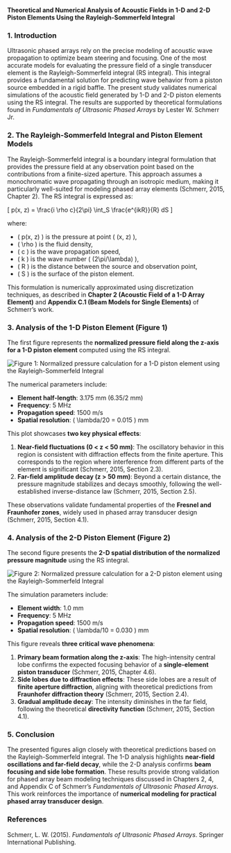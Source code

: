 **Theoretical and Numerical Analysis of Acoustic Fields in 1-D and 2-D Piston Elements Using the Rayleigh-Sommerfeld Integral**

### 1. Introduction
Ultrasonic phased arrays rely on the precise modeling of acoustic wave propagation to optimize beam steering and focusing. One of the most accurate models for evaluating the pressure field of a single transducer element is the Rayleigh-Sommerfeld integral (RS integral). This integral provides a fundamental solution for predicting wave behavior from a piston source embedded in a rigid baffle. The present study validates numerical simulations of the acoustic field generated by 1-D and 2-D piston elements using the RS integral. The results are supported by theoretical formulations found in *Fundamentals of Ultrasonic Phased Arrays* by Lester W. Schmerr Jr.

### 2. The Rayleigh-Sommerfeld Integral and Piston Element Models
The Rayleigh-Sommerfeld integral is a boundary integral formulation that provides the pressure field at any observation point based on the contributions from a finite-sized aperture. This approach assumes a monochromatic wave propagating through an isotropic medium, making it particularly well-suited for modeling phased array elements (Schmerr, 2015, Chapter 2). The RS integral is expressed as:

\[ p(x, z) = \frac{i \rho c}{2\pi} \int_S \frac{e^{ikR}}{R} dS \]

where:
- \( p(x, z) \) is the pressure at point \( (x, z) \),
- \( \rho \) is the fluid density,
- \( c \) is the wave propagation speed,
- \( k \) is the wave number \( (2\pi/\lambda) \),
- \( R \) is the distance between the source and observation point,
- \( S \) is the surface of the piston element.

This formulation is numerically approximated using discretization techniques, as described in **Chapter 2 (Acoustic Field of a 1-D Array Element)** and **Appendix C.1 (Beam Models for Single Elements)** of Schmerr’s work.

### 3. Analysis of the 1-D Piston Element (Figure 1)
The first figure represents the **normalized pressure field along the z-axis for a 1-D piston element** computed using the RS integral. 

![Figure 1: Normalized pressure calculation for a 1-D piston element using the Rayleigh-Sommerfeld Integral](../examples/figures/1D_piston.png)

The numerical parameters include:
- **Element half-length**: 3.175 mm (6.35/2 mm)
- **Frequency**: 5 MHz
- **Propagation speed**: 1500 m/s
- **Spatial resolution**: \( \lambda/20 = 0.015 \) mm

This plot showcases **two key physical effects**:
1. **Near-field fluctuations (0 < z < 50 mm)**: The oscillatory behavior in this region is consistent with diffraction effects from the finite aperture. This corresponds to the region where interference from different parts of the element is significant (Schmerr, 2015, Section 2.3).
2. **Far-field amplitude decay (z > 50 mm)**: Beyond a certain distance, the pressure magnitude stabilizes and decays smoothly, following the well-established inverse-distance law (Schmerr, 2015, Section 2.5).

These observations validate fundamental properties of the **Fresnel and Fraunhofer zones**, widely used in phased array transducer design (Schmerr, 2015, Section 4.1).

### 4. Analysis of the 2-D Piston Element (Figure 2)
The second figure presents the **2-D spatial distribution of the normalized pressure magnitude** using the RS integral.

![Figure 2: Normalized pressure calculation for a 2-D piston element using the Rayleigh-Sommerfeld Integral](../examples/figures/2D_piston.png)

The simulation parameters include:
- **Element width**: 1.0 mm
- **Frequency**: 5 MHz
- **Propagation speed**: 1500 m/s
- **Spatial resolution**: \( \lambda/10 = 0.030 \) mm

This figure reveals **three critical wave phenomena**:
1. **Primary beam formation along the z-axis**: The high-intensity central lobe confirms the expected focusing behavior of a **single-element piston transducer** (Schmerr, 2015, Chapter 4.6).
2. **Side lobes due to diffraction effects**: These side lobes are a result of **finite aperture diffraction**, aligning with theoretical predictions from **Fraunhofer diffraction theory** (Schmerr, 2015, Section 2.4).
3. **Gradual amplitude decay**: The intensity diminishes in the far field, following the theoretical **directivity function** (Schmerr, 2015, Section 4.1).

### 5. Conclusion
The presented figures align closely with theoretical predictions based on the Rayleigh-Sommerfeld integral. The 1-D analysis highlights **near-field oscillations and far-field decay**, while the 2-D analysis confirms **beam focusing and side lobe formation**. These results provide strong validation for phased array beam modeling techniques discussed in Chapters 2, 4, and Appendix C of Schmerr’s *Fundamentals of Ultrasonic Phased Arrays*. This work reinforces the importance of **numerical modeling for practical phased array transducer design**.

### References
Schmerr, L. W. (2015). *Fundamentals of Ultrasonic Phased Arrays*. Springer International Publishing.
